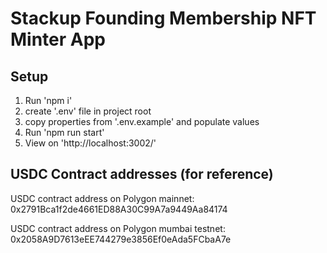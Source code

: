 # Stackup Founding Membership NFT Minter App

## Setup

1) Run 'npm i'
2) create '.env' file in project root
3) copy properties from '.env.example' and populate values
4) Run 'npm run start'
5) View on 'http://localhost:3002/'

## USDC Contract addresses (for reference)
USDC contract address on Polygon mainnet: 
0x2791Bca1f2de4661ED88A30C99A7a9449Aa84174

USDC contract address on Polygon mumbai testnet: 
0x2058A9D7613eEE744279e3856Ef0eAda5FCbaA7e
